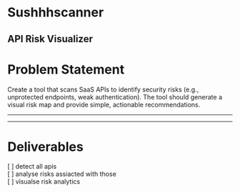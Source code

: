 # Sushhhscanner
## API Risk Visualizer

# Problem Statement
Create a tool that scans SaaS APIs to identify security risks (e.g., unprotected endpoints, weak authentication). The tool should generate a visual risk map and provide simple, actionable recommendations.

----------
----------

# Deliverables 

[ ] detect all apis  
[ ] analyse risks assiacted with those  
[ ] visualse risk analytics  
